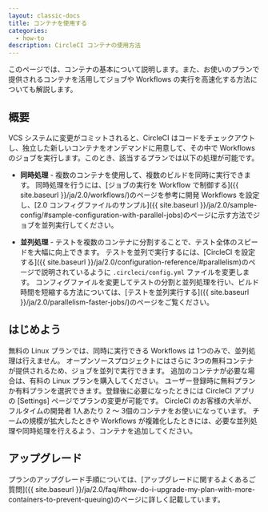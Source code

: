 ```yaml
---
layout: classic-docs
title: コンテナを使用する
categories:
  - how-to
description: CircleCI コンテナの使用方法
---
```

このページでは、コンテナの基本について説明します。また、お使いのプランで提供されるコンテナを活用してジョブや Workflows の実行を高速化する方法についても解説します。

## 概要

VCS システムに変更がコミットされると、CircleCI はコードをチェックアウトし、独立した新しいコンテナをオンデマンドに用意して、その中で Workflows のジョブを実行します。このとき、該当するプランでは以下の処理が可能です。

- **同時処理** - 複数のコンテナを使用して、複数のビルドを同時に実行できます。 同時処理を行うには、[ジョブの実行を Workflow で制御する]({{ site.baseurl }}/ja/2.0/workflows/)のページを参考に開発 Workflows を設定し、[2.0 コンフィグファイルのサンプル]({{ site.baseurl }}/ja/2.0/sample-config/#sample-configuration-with-parallel-jobs)のページに示す方法でジョブを並列実行してください。

- **並列処理** - テストを複数のコンテナに分割することで、テスト全体のスピードを大幅に向上できます。 テストを並列で実行するには、[CircleCI を設定する]({{ site.baseurl }}/ja/2.0/configuration-reference/#parallelism)のページで説明されているように `.circleci/config.yml` ファイルを変更します。 コンフィグファイルを変更してテストの分割と並列処理を行い、ビルド時間を短縮する方法については、[テストを並列実行する]({{ site.baseurl }}/ja/2.0/parallelism-faster-jobs/)のページをご覧ください。

## はじめよう

無料の Linux プランでは、同時に実行できる Workflows は 1つのみで、並列処理は行えません。 オープンソースプロジェクトにはさらに 3つの無料コンテナが提供されるため、ジョブを並列で実行できます。 追加のコンテナが必要な場合は、有料の Linux プランを購入してください。 ユーザー登録時に無料プランか有料プランを選択できます。登録後に必要になったときには CircleCI アプリの [Settings] ページでプランの変更が可能です。 CircleCI のお客様の大半が、フルタイムの開発者 1人あたり 2 〜 3個のコンテナをお使いになっています。 チームの規模が拡大したときや Workflows が複雑化したときには、必要な並列処理や同時処理を行えるよう、コンテナを追加してください。

## アップグレード

プランのアップグレード手順については、[アップグレードに関するよくあるご質問]({{ site.baseurl }}/ja/2.0/faq/#how-do-i-upgrade-my-plan-with-more-containers-to-prevent-queuing)のページに詳しく記載しています。